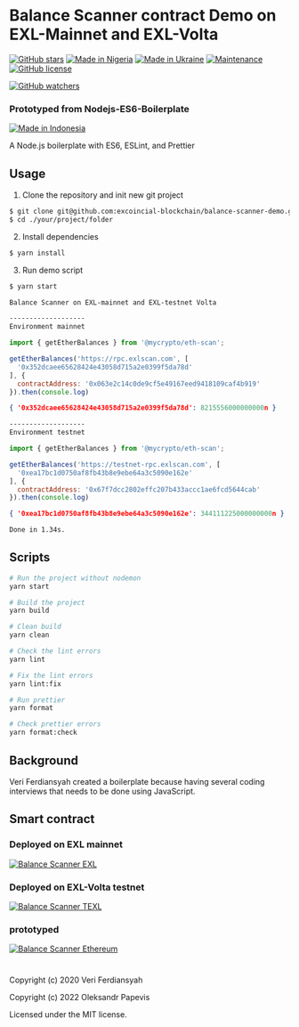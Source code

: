 # Balance Scanner contract Demo on EXL-Mainnet and EXL-Volta
[![GitHub stars](https://img.shields.io/github/stars/excoincial/balance-scanner-demo.svg?label=&#9733;%20Stars&maxAge=2592000)](https://GitHub.com/excoincial-blockchain/balance-scanner-demo/stargazers)
[![Made in Nigeria](https://img.shields.io/badge/made%20in-nigeria-008751.svg?labelColor=ddd&style=flat-square)](https://github.com/acekyd/made-in-nigeria)
[![Made in Ukraine](https://img.shields.io/badge/made_in-ukraine-ffd700.svg?labelColor=0057b7)](https://github.com/chernivtsijs/made-in-ukraine)
[![Maintenance](https://img.shields.io/badge/Maintained%3F-yes-green.svg)](https://GitHub.com/Naereen/StrapDown.js/graphs/commit-activity)
[![GitHub license](https://badgen.net/github/license/excoincial/balance-scanner-demo)](https://github.com/excoincial-blockchain/balance-scanner-demo/blob/master/LICENSE)

[![GitHub watchers](https://img.shields.io/github/watchers/excoincial/balance-scanner-demo.svg?style=social&label=Watch&maxAge=2592000)](https://GitHub.com/excoincial-blockchain/balance-scanner-demo/watchers/)

### Prototyped from Nodejs-ES6-Boilerplate
[![Made in Indonesia](https://made-in-indonesia.github.io/made-in-indonesia.svg)](https://github.com/made-in-indonesia/made-in-indonesia)

A Node.js boilerplate with ES6, ESLint, and Prettier

<!-- https://github.com/acekyd/made-in-nigeria/blob/master/contributing.md -->

## Usage

1. Clone the repository and init new git project

```bash
$ git clone git@github.com:excoincial-blockchain/balance-scanner-demo.git ./your/project/folder
$ cd ./your/project/folder
```

2. Install dependencies

```bash
$ yarn install
```
3. Run demo script

``` sh
$ yarn start

Balance Scanner on EXL-mainnet and EXL-testnet Volta 

-------------------
Environment mainnet
```
``` js
import { getEtherBalances } from '@mycrypto/eth-scan';

getEtherBalances('https://rpc.exlscan.com', [
  '0x352dcaee65628424e43058d715a2e0399f5da78d'
], {
  contractAddress: '0x063e2c14c0de9cf5e49167eed9418109caf4b919'
}).then(console.log)
```
``` json
{ '0x352dcaee65628424e43058d715a2e0399f5da78d': 8215556000000000n }
```
``` sh
-------------------
Environment testnet
```
``` js
import { getEtherBalances } from '@mycrypto/eth-scan';

getEtherBalances('https://testnet-rpc.exlscan.com', [
  '0xea17bc1d0750af8fb43b8e9ebe64a3c5090e162e'
], {
  contractAddress: '0x67f7dcc2802effc207b433accc1ae6fcd5644cab'
}).then(console.log)
```
``` json
{ '0xea17bc1d0750af8fb43b8e9ebe64a3c5090e162e': 344111225000000000n }
```
``` sh
Done in 1.34s.
```

## Scripts

```bash
# Run the project without nodemon
yarn start

# Build the project
yarn build

# Clean build
yarn clean

# Check the lint errors
yarn lint

# Fix the lint errors
yarn lint:fix

# Run prettier
yarn format

# Check prettier errors
yarn format:check
```

## Background

Veri Ferdiansyah created a boilerplate because having several coding interviews that needs to be done using JavaScript.

## Smart contract

### Deployed on EXL mainnet

[![Balance Scanner EXL](https://img.shields.io/badge/BalanceScanner%20Mainnet-EXL%20smart%20contract-yellow.svg)](https://exlscan.com/address/0x063E2C14c0dE9cF5E49167EEd9418109caF4B919/transactions)

### Deployed on EXL-Volta testnet

[![Balance Scanner TEXL](https://img.shields.io/badge/BalanceScanner%20Testnet-TEXL%20smart%20contract-blue.svg)](https://testnet-explorer.exlscan.com/address/0x67f7DcC2802eFfc207b433accC1Ae6FcD5644CAb/transactions)


### prototyped

[![Balance Scanner Ethereum](https://img.shields.io/badge/BalanceScanner-ETH%20smart%20contract-darkBlue.svg)](https://etherscan.io/address/0x86f25b64e1fe4c5162cdeed5245575d32ec549db)


#

Copyright (c) 2020 Veri Ferdiansyah

Copyright (c) 2022 Oleksandr Papevis

Licensed under the MIT license.
